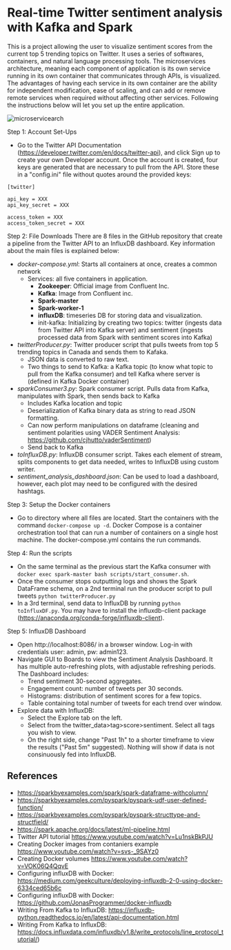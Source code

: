 # Real-time Twitter sentiment analysis with Kafka and Spark
This is a project allowing the user to visualize sentiment scores from the current top 5 trending topics on Twitter. It uses a series of softwares, containers, and natural language processing tools. The microservices architecture, meaning each component of application is its own service running in its own container that communicates through APIs, is visualized. The advantages of having each service in its own container are the ability for independent modification, ease of scaling, and can add or remove remote services when required without affecting other services. Following the instructions below will let you set up the entire application.

![microservicearch](https://user-images.githubusercontent.com/100740803/162856065-83ec9cda-bb73-4b03-958b-bdfcd8870f86.png)


Step 1: Account Set-Ups
- Go to the Twitter API Documentation (https://developer.twitter.com/en/docs/twitter-api), and click Sign up to create your own Developer account. Once the account is created, four keys are generated that are necessary to pull from the API. Store these in a "config.ini" file without quotes around the provided keys:
```
[twitter]

api_key = XXX
api_key_secret = XXX

access_token = XXX
access_token_secret = XXX
```

Step 2: File Downloads
There are 8 files in the GitHub repository that create a pipeline from the Twitter API to an InfluxDB dashboard. Key information about the main files is explained below:
- *docker-compose.yml*: Starts all containers at once, creates a common network
	- Services: all five containers in application.
		- **Zookeeper**: Official image from Confluent Inc.
		- **Kafka**: Image from Confluent inc.
		- **Spark-master**
		- **Spark-worker-1**
		- **influxDB**: timeseries DB for storing data and visualization.
		- init-kafka: Initializing by creating two topics: twitter (ingests data from Twitter API into Kafka server) and sentiment (ingests processed data from Spark with sentiment scores into Kafka)
- *twitterProducer.py*: Twitter producer script that pulls tweets from top 5 trending topics in Canada and sends them to Kafaka.
	- JSON data is converted to raw text.
	- Two things to send to Kafka: a Kafka topic (to know what topic to pull from the Kafka consumer) and tell Kafka where server is (defined in Kafka Docker container)
- *sparkConsumer3.py*: Spark consumer script. Pulls data from Kafka, manipulates with Spark, then sends back to Kafka
	- Includes Kafka location and topic
	- Deserialization of Kafka binary data as string to read JSON formatting.
	- Can now perform manipulations on dataframe (cleaning and sentiment polarities using VADER Sentiment Analysis: https://github.com/cjhutto/vaderSentiment)
	- Send back to Kafka
- *toInfluxDB.py*: InfluxDB consumer script. Takes each element of stream, splits components to get data needed, writes to InfluxDB using custom writer.
- *sentiment_analysis_dashboard.json*: Can be used to load a dashboard, however, each plot may need to be configured with the desired hashtags.

Step 3: Setup the Docker containers
-	Go to directory where all files are located. Start the containers with the command `docker-compose up -d`. Docker Compose is a container orchestration tool that can run a number of containers on a single host machine. The docker-compose.yml contains the run commands.

Step 4:	Run the scripts
-	On the same terminal as the previous start the Kafka consumer with `docker exec spark-master bash scripts/start_consumer.sh`.
-	Once the consumer stops outputting logs and shows the Spark DataFrame schema, on a 2nd terminal run the producer script to pull tweets `python twitterProducer.py`
-	In a 3rd terminal, send data to InfluxDB by running `python toInfluxDF.py`. You may have to install the influxdb-client package (https://anaconda.org/conda-forge/influxdb-client).

Step 5: InfluxDB Dashboard
- Open http://localhost:8086/ in a browser window. Log-in with credentials user: admin, pw: admin123.
- Navigate GUI to Boards to view the Sentiment Analysis Dashboard. It has multiple auto-refreshing plots, with adjustable refreshing periods. The Dashboard includes:
  - Trend sentiment 30-second aggregates.
  - Engagement count: number of tweets per 30 seconds.
  - Histograms: distribution of sentiment scores for a few topics.
  - Table containing total number of tweets for each trend over window.
- Explore data with InfluxDB:
  - Select the Explore tab on the left.
  - Select from the twitter_data>tag>score>sentiment. Select all tags you wish to view.
  - On the right side, change "Past 1h" to a shorter timeframe to view the results ("Past 5m" suggested). Nothing will show if data is not consinuously fed into InfluxDB.

## References
- https://sparkbyexamples.com/spark/spark-dataframe-withcolumn/
- https://sparkbyexamples.com/pyspark/pyspark-udf-user-defined-function/
- https://sparkbyexamples.com/pyspark/pyspark-structtype-and-structfield/
- https://spark.apache.org/docs/latest/ml-pipeline.html
- Twitter API tutorial https://www.youtube.com/watch?v=Lu1nskBkPJU
- Creating Docker images from contaniers example https://www.youtube.com/watch?v=svs-_9SAYz0
- Creating Docker volumes https://www.youtube.com/watch?v=VOK06Q4QqvE
- Configuring influxDB with Docker: https://medium.com/geekculture/deploying-influxdb-2-0-using-docker-6334ced65b6c
- Configuring influxDB with Docker: https://github.com/JonasProgrammer/docker-influxdb
- Writing From Kafka to InfluxDB: https://influxdb-python.readthedocs.io/en/latest/api-documentation.html
- Writing From Kafka to InfluxDB: https://docs.influxdata.com/influxdb/v1.8/write_protocols/line_protocol_tutorial/)
